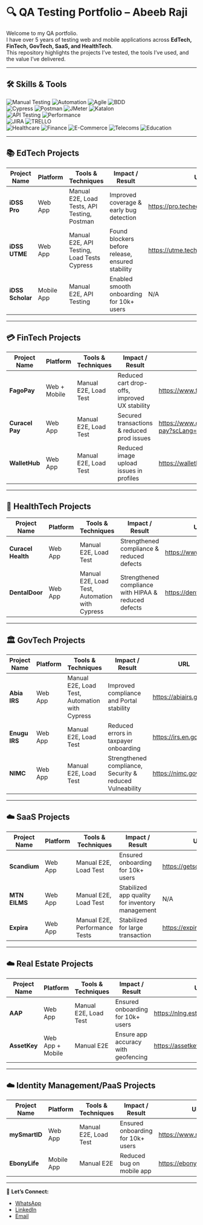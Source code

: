 # 🔍 QA Testing Portfolio – Abeeb Raji

Welcome to my QA portfolio.  
I have over 5 years of testing web and mobile applications across **EdTech, FinTech, GovTech, SaaS, and HealthTech**.  
This repository highlights the projects I’ve tested, the tools I’ve used, and the value I’ve delivered.  

---

## 🛠️ Skills & Tools

![Manual Testing](https://img.shields.io/badge/Testing-Manual-blue) 
![Automation](https://img.shields.io/badge/Testing-Automation-orange) 
![Agile](https://img.shields.io/badge/Testing-Agile-indigo) 
![BDD](https://img.shields.io/badge/Testing-BDD-pink)  
![Cypress](https://img.shields.io/badge/Tool-Cypress-green) 
![Postman](https://img.shields.io/badge/Tool-Postman-orange) 
![JMeter](https://img.shields.io/badge/Tool-JMeter-red) 
![Katalon](https://img.shields.io/badge/Tool-Katalon-brightgreen)  
![API Testing](https://img.shields.io/badge/Focus-API%20Testing-purple) 
![Performance](https://img.shields.io/badge/Focus-Performance%20Stress%20&%20Load-yellow)  
![JIRA](https://img.shields.io/badge/Tracking-JIRA-green) 
![TRELLO](https://img.shields.io/badge/Tracking-TRELLO-lightpink)  
![Healthcare](https://img.shields.io/badge/Domain-Healthcare-lightred) 
![Finance](https://img.shields.io/badge/Domain-Finance-lightblue) 
![E-Commerce](https://img.shields.io/badge/Domain-E%20-%20Commerce-darkgreen) 
![Telecoms](https://img.shields.io/badge/Domain-Telecoms-lightyellow) 
![Education](https://img.shields.io/badge/Domain-Education-lightpurple) 

---

## 📚 EdTech Projects

| Project Name   | Platform       | Tools & Techniques                | Impact / Result                                | URL |
|----------------|----------------|-----------------------------------|-----------------------------------------------|-----|
| **iDSS Pro**   | Web App        | Manual E2E, Load Tests, API Testing, Postman  | Improved coverage & early bug detection        | https://pro.techeducratic.com/signin   |
| **iDSS UTME**  | Web App        | Manual E2E, API Testing, Load Tests Cypress  | Found blockers before release, ensured stability | https://utme.techeducratic.com/   |
| **iDSS Scholar** | Mobile App   | Manual E2E, API Testing             | Enabled smooth onboarding for 10k+ users       | N/A   |

---

## 💳 FinTech Projects

| Project Name   | Platform       | Tools & Techniques                | Impact / Result                                | URL |
|----------------|----------------|-----------------------------------|-----------------------------------------------|-----|
| **FagoPay**    | Web + Mobile   | Manual E2E, Load Test             | Reduced cart drop-offs, improved UX stability | https://www.fagopay.africa   |
| **Curacel Pay**| Web App        | Manual E2E, Load Test             | Secured transactions & reduced prod issues    | https://www.curacel.co/curacel-pay?scLang=en   |
| **WalletHub**| Web App        | Manual E2E, Load Test             | Reduced image upload issues in profiles    | https://wallethub.com/   |

---

## 🏥 HealthTech Projects

| Project Name   | Platform       | Tools & Techniques                | Impact / Result                                | URL |
|----------------|----------------|-----------------------------------|-----------------------------------------------|-----|
| **Curacel Health** | Web App    | Manual E2E, Load Test             | Strengthened compliance & reduced defects     | https://www.curacel.co/   |
| **DentalDoor** | Web App    | Manual E2E, Load Test, Automation with Cypress             | Strengthened compliance with HIPAA & reduced defects     | https://dentaldoor.com/   |

---

## 🏛️ GovTech Projects

| Project Name   | Platform       | Tools & Techniques                | Impact / Result                                | URL |
|----------------|----------------|-----------------------------------|-----------------------------------------------|-----|
| **Abia IRS**   | Web App        | Manual E2E, Load Test, Automation with Cypress             | Improved compliance and Portal stability          | https://abiairs.gov.ng/   |
| **Enugu IRS**  | Web App        | Manual E2E, Load Test             | Reduced errors in taxpayer onboarding         | https://irs.en.gov.ng/   |
| **NIMC** | Web App    | Manual E2E, Load Test             | Strengthened compliance, Security & reduced Vulneability     | https://nimc.gov.ng/   |

---

## ☁️ SaaS Projects

| Project Name   | Platform       | Tools & Techniques                | Impact / Result                                | URL |
|----------------|----------------|-----------------------------------|-----------------------------------------------|-----|
| **Scandium**   | Web App        | Manual E2E, Load Test             | Ensured onboarding for 10k+ users             | https://getscandium.com/   |
| **MTN EILMS**  | Web App        | Manual E2E, Load Test             | Stabilized app quality for inventory management | N/A   |
| **Expira**  | Web App        | Manual E2E, Performance Tests             | Stabilized for large transaction | https://expira.com/   |

---

## ☁️ Real Estate Projects

| Project Name   | Platform       | Tools & Techniques                | Impact / Result                                | URL |
|----------------|----------------|-----------------------------------|-----------------------------------------------|-----|
| **AAP**   | Web App        | Manual E2E, Load Test             | Ensured onboarding for 10k+ users             | https://nlng.estateandhomes.ng/   |
| **AssetKey**  | Web App + Mobile       | Manual E2E             | Ensure app accuracy with geofencing | https://assetkey.com/   |

---

## ☁️ Identity Management/PaaS Projects

| Project Name   | Platform       | Tools & Techniques                | Impact / Result                                | URL |
|----------------|----------------|-----------------------------------|-----------------------------------------------|-----|
| **mySmartID**   | Web App        | Manual E2E, Load Test             | Ensured onboarding for 10k+ users             | https://www.mysmartid.io/   |
| **EbonyLife**   | Mobile App        | Manual E2E             | Reduced bug on mobile app             | https://ebonylifeplace.com/   |

---

📩 **Let’s Connect:**  
- [WhatsApp](+2347036978489)  
- [LinkedIn](http://www.linkedin.com/in/abeeb-raji-3a74b41b4/)  
- [Email](almabuub@gmail.com)  

